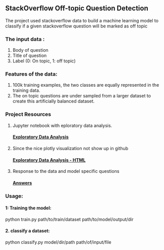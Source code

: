 ##  StackOverflow Off-topic Question Detection

The project used stackoverflow data to build a machine learning model to classify if a given stackoverflow question will be marked as off topic

### The input data :

1. Body of question
2. Title of question
3. Label (0: On topic, 1: off topic)

### Features of the data:

1. 100k training examples, the two classes are equally represented in the training data.
2. The on topic questions are under sampled from a larger dataset to create this artificially balanced dataset.

### Project Resources
1. Jupyter notebook with eploratory data analysis.
   #### [Exploratory Data Analysis](etc/so-topic-classifier-EDA.ipynb)

2. Since the nice plotly visualization not show up in github
   #### [Exploratory Data Analysis - HTML](etc/so-topic-classifier-EDA.html)

3. Response to the data and model specific questions  
   #### [Answers](answers.md) 

### Usage:

#### 1: Training the model:

python train.py path/to/train/dataset path/to/model/output/dir

#### 2. classify a dataset:

python classify.py model/dir/path path/of/input/file

